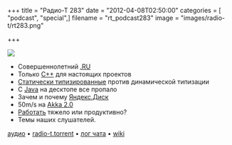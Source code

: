 +++
title = "Радио-Т 283"
date = "2012-04-08T02:50:00"
categories = [ "podcast", "special",]
filename = "rt_podcast283"
image = "images/radio-t/rt283.png"

+++

![](https://radio-t.com/images/radio-t/rt283.png)

- Совершеннолетний [.RU](http://habrahabr.ru/company/regru/blog/141627/)
- Только [C++](http://blog.achrissmith.com/2012/03/if-your-software-matters-you-will-write.html) для настоящих проектов
- [Статически типизированные](http://habrahabr.ru/post/141640/) против динамической типизации
- С [Java](http://www.infoworld.com/d/application-development/last-call-client-side-java-190228) на десктопе все пропало
- Зачем и почему [Яндекс.Диск](http://habrahabr.ru/post/141514/)
- 50m/s на [Akka 2.0](http://letitcrash.com/post/20397701710/50-million-messages-per-second-on-a-single-machine)
- [Работать](http://www.infoq.com/news/2012/04/working-hard-myth) тяжело или продуктивно?
- Темы наших слушателей.

[аудио](https://cdn.radio-t.com/rt_podcast283.mp3) • [radio-t.torrent](https://cdn.radio-t.com/torrents/rt_podcast283.mp3.torrent) • [лог чата](http://chat.radio-t.com/logs/radio-t-283.html) • [wiki](http://wiki.radio-t.com/%D0%92%D1%8B%D0%BF%D1%83%D1%81%D0%BA_283)<audio src="https://cdn.radio-t.com/rt_podcast283.mp3" preload="none"></audio>
